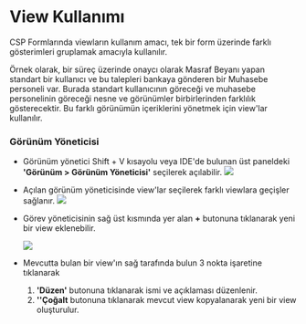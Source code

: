 # View Kullanımı
CSP Formlarında viewların kullanım amacı, tek bir form üzerinde farklı gösterimleri gruplamak amacıyla kullanılır.

Örnek olarak, bir süreç üzerinde onaycı olarak Masraf Beyanı yapan standart bir kullanıcı ve bu talepleri bankaya gönderen bir Muhasebe personeli var. Burada standart kullanıcının göreceği ve muhasebe personelinin göreceği nesne ve görünümler birbirlerinden farklılık gösterecektir. Bu farklı görünümün içeriklerini yönetmek için view'lar kullanılır.

### Görünüm Yöneticisi
- Görünüm yönetici Shift + V kısayolu veya IDE'de bulunan üst paneldeki **'Görünüm > Görünüm Yöneticisi'** seçilerek açılabilir. 
     ![](https://docsbimser.blob.core.windows.net/imagecontainer/gorunumYoneticisi-f66b44ef-ecd9-4863-b706-d558c2059266.png)

     
- Açılan görünüm yöneticisinde view'lar seçilerek farklı viewlara geçişler sağlanır.
        ![](https://docsbimser.blob.core.windows.net/imagecontainer/view-64d9309c-d181-483d-a047-0a66f222f80b.png)

- Görev yöneticisinin sağ üst kısmında yer alan **+** butonuna tıklanarak yeni bir view eklenebilir.

    ![](https://docsbimser.blob.core.windows.net/imagecontainer/view-24946066-4676-4f76-bc6c-10327c119deb.png)


- Mevcutta bulan bir view'ın sağ tarafında bulun 3 nokta işaretine tıklanarak 
    1. **'Düzen'** butonuna tıklanarak ismi ve açıklaması düzenlenir.
    2. **''Çoğalt** butonuna tıklanarak mevcut view kopyalanarak yeni bir view oluşturulur.
